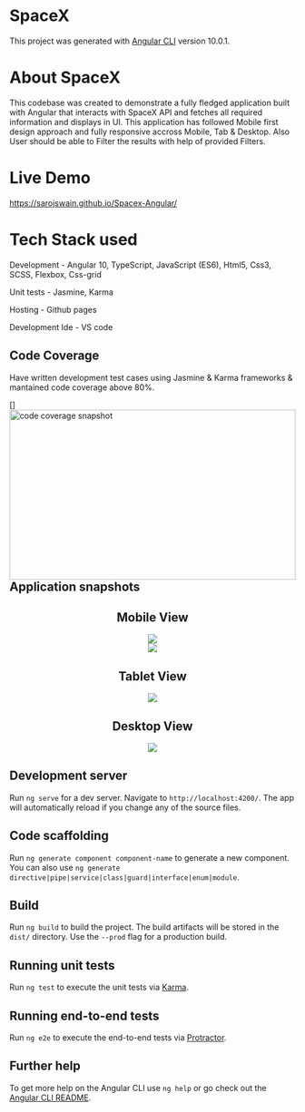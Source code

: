 # SpaceX

This project was generated with [Angular CLI](https://github.com/angular/angular-cli) version 10.0.1.

# About SpaceX

This codebase was created to demonstrate a fully fledged application built with Angular that interacts with SpaceX API 
and fetches all required information and displays in UI. This application has followed Mobile first design approach and
fully responsive accross Mobile, Tab & Desktop. Also User should be able to Filter the results with help of provided Filters.

# Live Demo

https://sarojswain.github.io/Spacex-Angular/

# Tech Stack used

Development - Angular 10, TypeScript, JavaScript (ES6), Html5, Css3, SCSS, Flexbox, Css-grid

Unit tests - Jasmine, Karma

Hosting - Github pages

Development Ide - VS code


## Code Coverage
Have written development test cases using Jasmine & Karma frameworks & mantained code coverage above 80%.

[<img src="https://raw.githubusercontent.com/sarojswain/Flexbox/master/snapshots/Unit%20Tests%20-%20Code%20Coverage.PNG" align="left" height="300px" width="100%" alt="code coverage snapshot" />]

## Application snapshots

<div align="center">
  <h2>Mobile View</h2>
  <img src="https://raw.githubusercontent.com/sarojswain/Flexbox/master/snapshots/Mobile%20View%20-%201.PNG" >
</div>

<div align="center">
  <img src="https://raw.githubusercontent.com/sarojswain/Flexbox/master/snapshots/Mobile%20View%20-%202.PNG" >
</div>


<div align="center">
 <h2>Tablet View</h2>
 <img src="https://raw.githubusercontent.com/sarojswain/Flexbox/master/snapshots/Tablet-View.PNG" >
</div>


<div align="center">
 <h2>Desktop View</h2>
 <img src="https://raw.githubusercontent.com/sarojswain/Flexbox/master/snapshots/Desktop-View.PNG" >
</div>


## Development server

Run `ng serve` for a dev server. Navigate to `http://localhost:4200/`. The app will automatically reload if you change any of the source files.

## Code scaffolding

Run `ng generate component component-name` to generate a new component. You can also use `ng generate directive|pipe|service|class|guard|interface|enum|module`.

## Build

Run `ng build` to build the project. The build artifacts will be stored in the `dist/` directory. Use the `--prod` flag for a production build.

## Running unit tests

Run `ng test` to execute the unit tests via [Karma](https://karma-runner.github.io).

## Running end-to-end tests

Run `ng e2e` to execute the end-to-end tests via [Protractor](http://www.protractortest.org/).

## Further help

To get more help on the Angular CLI use `ng help` or go check out the [Angular CLI README](https://github.com/angular/angular-cli/blob/master/README.md).

